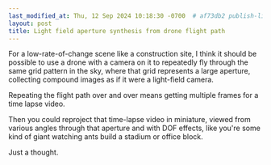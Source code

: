 ```yaml
---
last_modified_at: Thu, 12 Sep 2024 10:18:30 -0700  # af73db2 publish-lightfield-drone-path
layout: post
title: Light field aperture synthesis from drone flight path
---
```

For a low-rate-of-change scene like a construction site, I think it
should be possible to use a drone with a camera on it to repeatedly fly
through the same grid pattern in the sky, where that grid represents a
large aperture, collecting compound images as if it were a light-field
camera.

Repeating the flight path over and over means getting multiple frames for a
time lapse video.

Then you could reproject that time-lapse video in miniature, viewed from
various angles through that aperture and with DOF effects, like you're
some kind of giant watching ants build a stadium or office block.

Just a thought.
